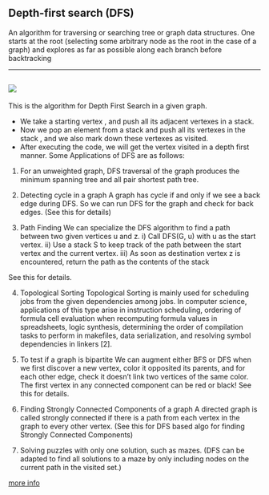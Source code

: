 ## Depth-first search (DFS)
 An algorithm for traversing or searching tree or graph data structures. One starts at the root (selecting some arbitrary node as the root in the case of a graph) and explores as far as possible along each branch before backtracking

----
![](https://upload.wikimedia.org/wikipedia/commons/7/7f/Depth-First-Search.gif)
----
This is the algorithm for Depth First Search in a given graph.

* We take a starting vertex , and push all its adjacent vertexes in a stack.
* Now we pop an element from a stack and push all its vertexes in the stack , and we also mark down these vertexes as visited.
* After executing the code, we will get the vertex visited in a depth first manner.
Some Applications of DFS are as follows:

1) For an unweighted graph, DFS traversal of the graph produces the minimum spanning tree and all pair shortest path tree.

2) Detecting cycle in a graph 
A graph has cycle if and only if we see a back edge during DFS. So we can run DFS for the graph and check for back edges. (See this for details)

3) Path Finding
We can specialize the DFS algorithm to find a path between two given vertices u and z.
i) Call DFS(G, u) with u as the start vertex.
ii) Use a stack S to keep track of the path between the start vertex and the current vertex.
iii) As soon as destination vertex z is encountered, return the path as the
contents of the stack

See this for details.

4) Topological Sorting
Topological Sorting is mainly used for scheduling jobs from the given dependencies among jobs. In computer science, applications of this type arise in instruction scheduling, ordering of formula cell evaluation when recomputing formula values in spreadsheets, logic synthesis, determining the order of compilation tasks to perform in makefiles, data serialization, and resolving symbol dependencies in linkers [2].

5) To test if a graph is bipartite
We can augment either BFS or DFS when we first discover a new vertex, color it opposited its parents, and for each other edge, check it doesn’t link two vertices of the same color. The first vertex in any connected component can be red or black! See this for details.

6) Finding Strongly Connected Components of a graph A directed graph is called strongly connected if there is a path from each vertex in the graph to every other vertex. (See this for DFS based algo for finding Strongly Connected Components)

7) Solving puzzles with only one solution, such as mazes. (DFS can be adapted to find all solutions to a maze by only including nodes on the current path in the visited set.)

[more info](https://en.wikipedia.org/wiki/Depth-first_search)
